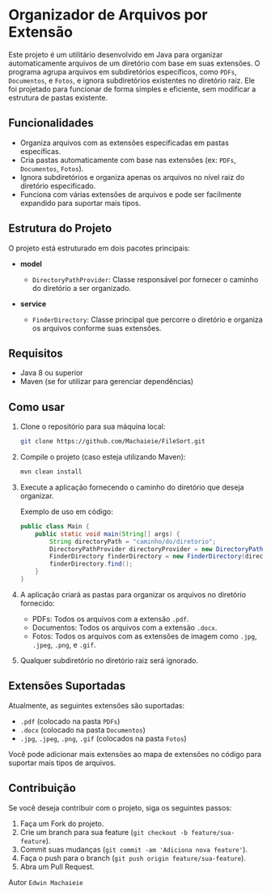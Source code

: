 
# Organizador de Arquivos por Extensão

Este projeto é um utilitário desenvolvido em Java para organizar automaticamente arquivos de um diretório com base em suas extensões. O programa agrupa arquivos em subdiretórios específicos, como `PDFs`, `Documentos`, e `Fotos`, e ignora subdiretórios existentes no diretório raiz. Ele foi projetado para funcionar de forma simples e eficiente, sem modificar a estrutura de pastas existente.

## Funcionalidades

- Organiza arquivos com as extensões especificadas em pastas específicas.
- Cria pastas automaticamente com base nas extensões (ex: `PDFs`, `Documentos`, `Fotos`).
- Ignora subdiretórios e organiza apenas os arquivos no nível raiz do diretório especificado.
- Funciona com várias extensões de arquivos e pode ser facilmente expandido para suportar mais tipos.

## Estrutura do Projeto

O projeto está estruturado em dois pacotes principais:

- **model**
  - `DirectoryPathProvider`: Classe responsável por fornecer o caminho do diretório a ser organizado.
  
- **service**
  - `FinderDirectory`: Classe principal que percorre o diretório e organiza os arquivos conforme suas extensões.

## Requisitos

- Java 8 ou superior
- Maven (se for utilizar para gerenciar dependências)

## Como usar

1. Clone o repositório para sua máquina local:

   ```bash
   git clone https://github.com/Machaieie/FileSort.git
   ```

2. Compile o projeto (caso esteja utilizando Maven):

   ```bash
   mvn clean install
   ```

3. Execute a aplicação fornecendo o caminho do diretório que deseja organizar.

   Exemplo de uso em código:

   ```java
   public class Main {
       public static void main(String[] args) {
           String directoryPath = "caminho/do/diretorio";
           DirectoryPathProvider directoryProvider = new DirectoryPathProvider(directoryPath);
           FinderDirectory finderDirectory = new FinderDirectory(directoryProvider);
           finderDirectory.find();
       }
   }
   ```

4. A aplicação criará as pastas para organizar os arquivos no diretório fornecido:
   - PDFs: Todos os arquivos com a extensão `.pdf`.
   - Documentos: Todos os arquivos com a extensão `.docx`.
   - Fotos: Todos os arquivos com as extensões de imagem como `.jpg`, `.jpeg`, `.png`, e `.gif`.
   
5. Qualquer subdiretório no diretório raiz será ignorado.

## Extensões Suportadas

Atualmente, as seguintes extensões são suportadas:
- `.pdf` (colocado na pasta `PDFs`)
- `.docx` (colocado na pasta `Documentos`)
- `.jpg`, `.jpeg`, `.png`, `.gif` (colocados na pasta `Fotos`)

Você pode adicionar mais extensões ao mapa de extensões no código para suportar mais tipos de arquivos.

## Contribuição

Se você deseja contribuir com o projeto, siga os seguintes passos:

1. Faça um Fork do projeto.
2. Crie um branch para sua feature (`git checkout -b feature/sua-feature`).
3. Commit suas mudanças (`git commit -am 'Adiciona nova feature'`).
4. Faça o push para o branch (`git push origin feature/sua-feature`).
5. Abra um Pull Request.

Autor
`Edwin Machaieie`
